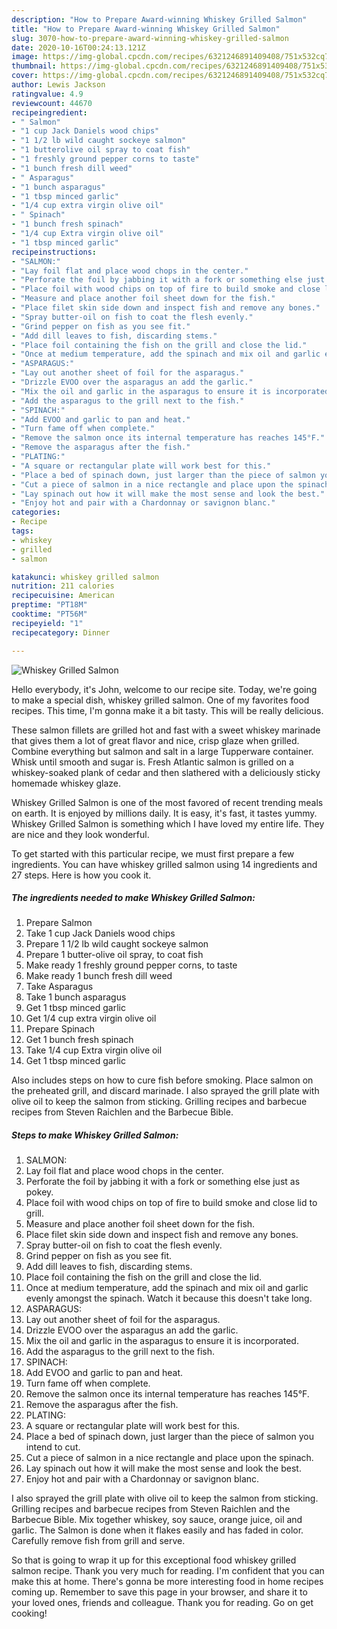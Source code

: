```yaml
---
description: "How to Prepare Award-winning Whiskey Grilled Salmon"
title: "How to Prepare Award-winning Whiskey Grilled Salmon"
slug: 3070-how-to-prepare-award-winning-whiskey-grilled-salmon
date: 2020-10-16T00:24:13.121Z
image: https://img-global.cpcdn.com/recipes/6321246891409408/751x532cq70/whiskey-grilled-salmon-recipe-main-photo.jpg
thumbnail: https://img-global.cpcdn.com/recipes/6321246891409408/751x532cq70/whiskey-grilled-salmon-recipe-main-photo.jpg
cover: https://img-global.cpcdn.com/recipes/6321246891409408/751x532cq70/whiskey-grilled-salmon-recipe-main-photo.jpg
author: Lewis Jackson
ratingvalue: 4.9
reviewcount: 44670
recipeingredient:
- " Salmon"
- "1 cup Jack Daniels wood chips"
- "1 1/2 lb wild caught sockeye salmon"
- "1 butterolive oil spray to coat fish"
- "1 freshly ground pepper corns to taste"
- "1 bunch fresh dill weed"
- " Asparagus"
- "1 bunch asparagus"
- "1 tbsp minced garlic"
- "1/4 cup extra virgin olive oil"
- " Spinach"
- "1 bunch fresh spinach"
- "1/4 cup Extra virgin olive oil"
- "1 tbsp minced garlic"
recipeinstructions:
- "SALMON:"
- "Lay foil flat and place wood chops in the center."
- "Perforate the foil by jabbing it with a fork or something else just as pokey."
- "Place foil with wood chips on top of fire to build smoke and close lid to grill."
- "Measure and place another foil sheet down for the fish."
- "Place filet skin side down and inspect fish and remove any bones."
- "Spray butter-oil on fish to coat the flesh evenly."
- "Grind pepper on fish as you see fit."
- "Add dill leaves to fish, discarding stems."
- "Place foil containing the fish on the grill and close the lid."
- "Once at medium temperature, add the spinach and mix oil and garlic evenly amongst the spinach.  Watch it because this doesn&#39;t take long."
- "ASPARAGUS:"
- "Lay out another sheet of foil for the asparagus."
- "Drizzle EVOO over the asparagus an add the garlic."
- "Mix the oil and garlic in the asparagus to ensure it is incorporated."
- "Add the asparagus to the grill next to the fish."
- "SPINACH:"
- "Add EVOO and garlic to pan and heat."
- "Turn fame off when complete."
- "Remove the salmon once its internal temperature has reaches 145°F."
- "Remove the asparagus after the fish."
- "PLATING:"
- "A square or rectangular plate will work best for this."
- "Place a bed of spinach down, just larger than the piece of salmon you intend to cut."
- "Cut a piece of salmon in a nice rectangle and place upon the spinach."
- "Lay spinach out how it will make the most sense and look the best."
- "Enjoy hot and pair with a Chardonnay or savignon blanc."
categories:
- Recipe
tags:
- whiskey
- grilled
- salmon

katakunci: whiskey grilled salmon 
nutrition: 211 calories
recipecuisine: American
preptime: "PT18M"
cooktime: "PT56M"
recipeyield: "1"
recipecategory: Dinner

---
```



![Whiskey Grilled Salmon](https://img-global.cpcdn.com/recipes/6321246891409408/751x532cq70/whiskey-grilled-salmon-recipe-main-photo.jpg)

Hello everybody, it's John, welcome to our recipe site. Today, we're going to make a special dish, whiskey grilled salmon. One of my favorites food recipes. This time, I'm gonna make it a bit tasty. This will be really delicious.

These salmon fillets are grilled hot and fast with a sweet whiskey marinade that gives them a lot of great flavor and nice, crisp glaze when grilled. Combine everything but salmon and salt in a large Tupperware container. Whisk until smooth and sugar is. Fresh Atlantic salmon is grilled on a whiskey-soaked plank of cedar and then slathered with a deliciously sticky homemade whiskey glaze.

Whiskey Grilled Salmon is one of the most favored of recent trending meals on earth. It is enjoyed by millions daily. It is easy, it's fast, it tastes yummy. Whiskey Grilled Salmon is something which I have loved my entire life. They are nice and they look wonderful.


To get started with this particular recipe, we must first prepare a few ingredients. You can have whiskey grilled salmon using 14 ingredients and 27 steps. Here is how you cook it.

<!--inarticleads1-->

##### The ingredients needed to make Whiskey Grilled Salmon:

1. Prepare  Salmon
1. Take 1 cup Jack Daniels wood chips
1. Prepare 1 1/2 lb wild caught sockeye salmon
1. Prepare 1 butter-olive oil spray, to coat fish
1. Make ready 1 freshly ground pepper corns, to taste
1. Make ready 1 bunch fresh dill weed
1. Take  Asparagus
1. Take 1 bunch asparagus
1. Get 1 tbsp minced garlic
1. Get 1/4 cup extra virgin olive oil
1. Prepare  Spinach
1. Get 1 bunch fresh spinach
1. Take 1/4 cup Extra virgin olive oil
1. Get 1 tbsp minced garlic


Also includes steps on how to cure fish before smoking. Place salmon on the preheated grill, and discard marinade. I also sprayed the grill plate with olive oil to keep the salmon from sticking. Grilling recipes and barbecue recipes from Steven Raichlen and the Barbecue Bible. 

<!--inarticleads2-->

##### Steps to make Whiskey Grilled Salmon:

1. SALMON:
1. Lay foil flat and place wood chops in the center.
1. Perforate the foil by jabbing it with a fork or something else just as pokey.
1. Place foil with wood chips on top of fire to build smoke and close lid to grill.
1. Measure and place another foil sheet down for the fish.
1. Place filet skin side down and inspect fish and remove any bones.
1. Spray butter-oil on fish to coat the flesh evenly.
1. Grind pepper on fish as you see fit.
1. Add dill leaves to fish, discarding stems.
1. Place foil containing the fish on the grill and close the lid.
1. Once at medium temperature, add the spinach and mix oil and garlic evenly amongst the spinach.  Watch it because this doesn&#39;t take long.
1. ASPARAGUS:
1. Lay out another sheet of foil for the asparagus.
1. Drizzle EVOO over the asparagus an add the garlic.
1. Mix the oil and garlic in the asparagus to ensure it is incorporated.
1. Add the asparagus to the grill next to the fish.
1. SPINACH:
1. Add EVOO and garlic to pan and heat.
1. Turn fame off when complete.
1. Remove the salmon once its internal temperature has reaches 145°F.
1. Remove the asparagus after the fish.
1. PLATING:
1. A square or rectangular plate will work best for this.
1. Place a bed of spinach down, just larger than the piece of salmon you intend to cut.
1. Cut a piece of salmon in a nice rectangle and place upon the spinach.
1. Lay spinach out how it will make the most sense and look the best.
1. Enjoy hot and pair with a Chardonnay or savignon blanc.


I also sprayed the grill plate with olive oil to keep the salmon from sticking. Grilling recipes and barbecue recipes from Steven Raichlen and the Barbecue Bible. Mix together whiskey, soy sauce, orange juice, oil and garlic. The Salmon is done when it flakes easily and has faded in color. Carefully remove fish from grill and serve. 

So that is going to wrap it up for this exceptional food whiskey grilled salmon recipe. Thank you very much for reading. I'm confident that you can make this at home. There's gonna be more interesting food in home recipes coming up. Remember to save this page in your browser, and share it to your loved ones, friends and colleague. Thank you for reading. Go on get cooking!
